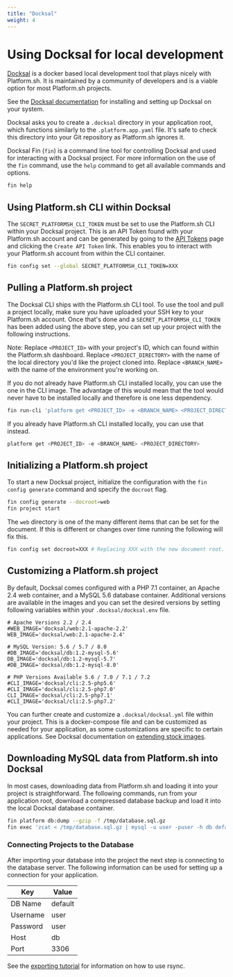 ```yaml
---
title: "Docksal"
weight: 4
---
```


# Using Docksal for local development

[Docksal](https://docksal.io) is a docker based local development tool that plays nicely with Platform.sh.
It is maintained by a community of developers and is a viable option for most Platform.sh projects.

See the [Docksal documentation](https://docs.docksal.io/) for installing and setting up Docksal on your system.

Docksal asks you to create a `.docksal` directory in your application root,
which functions similarly to the `.platform.app.yaml` file.
It's safe to check this directory into your Git repository as Platform.sh ignores it.

Docksal Fin (`fin`) is a command line tool for controlling Docksal and used for interacting with a Docksal project.
For more information on the use of the `fin` command, use the `help` command to get all available commands and options.

```bash
fin help
```

## Using Platform.sh CLI within Docksal

The `SECRET_PLATFORMSH_CLI_TOKEN` must be set to use the Platform.sh CLI within your Docksal project.
This is an API Token found with your Platform.sh account
and can be generated by going to the [API Tokens](https://accounts.platform.sh/user/api-tokens) page
and clicking the `Create API Token` link.
This enables you to interact with your Platform.sh account from within the CLI container.

```bash
fin config set --global SECRET_PLATFORMSH_CLI_TOKEN=XXX
```

## Pulling a Platform.sh project

The Docksal CLI ships with the Platform.sh CLI tool.
To use the tool and pull a project locally, make sure you have uploaded your SSH key to your Platform.sh account.
Once that's done and a `SECRET_PLATFORMSH_CLI_TOKEN` has been added using the above step,
you can set up your project with the following instructions.

Note: Replace `<PROJECT_ID>` with your project's ID, which can found within the Platform.sh dashboard.
Replace `<PROJECT_DIRECTORY>` with the name of the local directory you'd like the project cloned into.
Replace `<BRANCH_NAME>` with the name of the environment you're working on.

If you do not already have Platform.sh CLI installed locally, you can use the one in the CLI image.
The advantage of this would mean that the tool would never have to be installed locally and therefore is one less dependency.

```bash
fin run-cli 'platform get <PROJECT_ID> -e <BRANCH_NAME> <PROJECT_DIRECTORY>'
```

If you already have Platform.sh CLI installed locally, you can use that instead.

```bash
platform get <PROJECT_ID> -e <BRANCH_NAME> <PROJECT_DIRECTORY>
```

## Initializing a Platform.sh project

To start a new Docksal project, initialize the configuration with the `fin config generate` command and specify the `docroot` flag.

```bash
fin config generate --docroot=web
fin project start
```

The `web` directory is one of the many different items that can be set for the document.
If this is different or changes over time running the following will fix this.

```bash
fin config set docroot=XXX # Replacing XXX with the new document root.
```

## Customizing a Platform.sh project

By default, Docksal comes configured with a PHP 7.1 container, an Apache 2.4 web container, and a MySQL 5.6 database container.
Additional versions are available in the images
and you can set the desired versions by setting following variables within your `.docksal/docksal.env` file.

```text
# Apache Versions 2.2 / 2.4
#WEB_IMAGE='docksal/web:2.1-apache-2.2'
WEB_IMAGE='docksal/web:2.1-apache-2.4'

# MySQL Version: 5.6 / 5.7 / 8.0
#DB_IMAGE='docksal/db:1.2-mysql-5.6'
DB_IMAGE='docksal/db:1.2-mysql-5.7'
#DB_IMAGE='docksal/db:1.2-mysql-8.0'

# PHP Versions Available 5.6 / 7.0 / 7.1 / 7.2
#CLI_IMAGE='docksal/cli:2.5-php5.6'
#CLI_IMAGE='docksal/cli:2.5-php7.0'
CLI_IMAGE='docksal/cli:2.5-php7.1'
#CLI_IMAGE='docksal/cli:2.5-php7.2'
```

You can further create and customize a `.docksal/docksal.yml` file within your project.
This is a docker-compose file and can be customized as needed for your application,
as some customizations are specific to certain applications.
See Docksal documentation on [extending stock images](https://docs.docksal.io/stack/extend-images).

## Downloading MySQL data from Platform.sh into Docksal

In most cases, downloading data from Platform.sh and loading it into your project is straightforward.
The following commands, run from your application root, download a compressed database backup
and load it into the local Docksal database container.

```bash
fin platform db:dump --gzip -f /tmp/database.sql.gz
fin exec 'zcat < /tmp/database.sql.gz | mysql -u user -puser -h db default'
```

### Connecting Projects to the Database

After importing your database into the project the next step is connecting to the database server.
The following information can be used for setting up a connection for your application.

Key | Value
----|-----
DB Name | default
Username | user
Password | user
Host | db
Port | 3306

See the [exporting tutorial](/tutorials/exporting.md) for information on how to use rsync.
